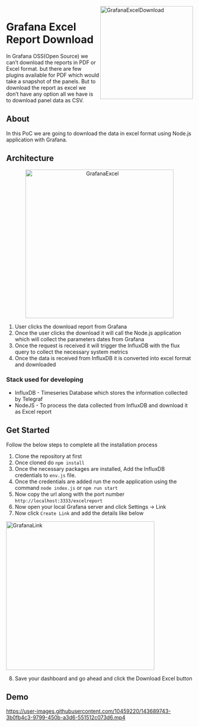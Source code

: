 <img src="https://user-images.githubusercontent.com/10459220/143685379-1661627c-0e33-4a95-b106-46ce6f17820f.png" alt="GrafanaExcelDownload" title="GrafanaExcelDownload" align="right" height="250" width="250"/>

# Grafana Excel Report Download

In Grafana OSS(Open Source) we can’t download the reports in PDF or Excel format. but there are few plugins available for PDF which would take a snapshot of the panels.
But to download the report as excel we don’t have any option all we have is to download panel data as CSV.

## About

In this PoC we are going to download the data in excel format using Node.js application with Grafana.

## Architecture

<div align="center">
<img src="https://user-images.githubusercontent.com/10459220/143689380-c7eebf64-424f-4367-b937-1cb3b554a3bd.gif" alt="GrafanaExcel" height="400">
</div>


1. User clicks the download report from Grafana
2. Once the user clicks the download it will call the Node.js application which will collect the parameters dates from Grafana
3. Once the request is received it will trigger the InfluxDB with the flux query to collect the necessary system metrics
4. Once the data is received from InfluxDB it is converted into excel format and downloaded

### Stack used for developing

* InfluxDB - Timeseries Database which stores the information collected by Telegraf
* NodeJS - To process the data collected from InfluxDB and download it as Excel report

## Get Started

Follow the below steps to complete all the installation process

1. Clone the repository at first
2. Once cloned do `npm install`
3. Once the necessary packages are installed, Add the InfluxDB credentials to `env.js` file.
4. Once the credentials are added run the node application using the command `node index.js` or `npm run start`
5. Now copy the url along with the port number `http://localhost:3333/excelreport`
6. Now open your local Grafana server and click Settings -> Link
7. Now click `Create Link` and add the details like below

<img src="https://user-images.githubusercontent.com/10459220/143689688-0e27899a-0f2b-471b-b546-c5d328e5a3db.png" alt="GrafanaLink" height="400">

8. Save your dashboard and go ahead and click the Download Excel button

## Demo

https://user-images.githubusercontent.com/10459220/143689743-3b0fb4c3-9799-450b-a3d6-551512c073d6.mp4

